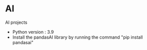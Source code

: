 # AI
AI projects
- Python version : 3.9
- Install the pandasAI library by running the command "pip install pandasai"
